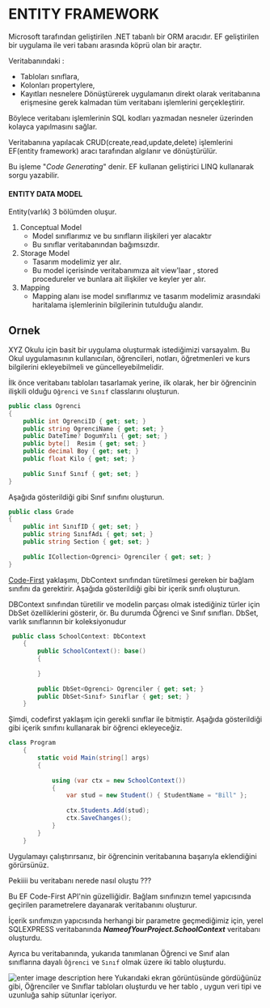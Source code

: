 # ENTITY FRAMEWORK

Microsoft tarafından geliştirilen .NET tabanlı bir ORM aracıdır.
EF geliştirilen bir uygulama ile veri tabanı arasında köprü olan bir araçtır.


Veritabanındaki :

 - Tabloları sınıflara,
 - Kolonları propertylere,
 - Kayıtları nesnelere
 Dönüştürerek uygulamanın direkt olarak veritabanına erişmesine gerek kalmadan tüm veritabanı işlemlerini gerçekleştirir.

Böylece veritabanı işlemlerinin SQL kodları yazmadan nesneler üzerinden kolayca yapılmasını sağlar.

Veritabanına yapılacak CRUD(create,read,update,delete) işlemlerini EF(entity framework) aracı tarafından algılanır ve dönüştürülür.

Bu işleme "*Code Generating*" denir.  EF kullanan geliştirici LINQ kullanarak sorgu yazabilir.

#### ENTITY DATA MODEL
Entity(varlık) 3 bölümden oluşur.

 1.  Conceptual Model 
	   - Model sınıflarımız ve bu sınıfların ilişkileri yer alacaktır 
	   - Bu sınıflar veritabanından bağımsızdır.
2.  Storage Model
	  - Tasarım modelimiz yer alır.
	  - Bu model içerisinde veritabanımıza ait view'laar , stored procedureler ve bunlara ait ilişkiler ve keyler yer alır.
3. Mapping
	  - Mapping alanı ise model sınıflarımız ve tasarım modelimiz arasındaki haritalama işlemlerinin bilgilerinin tutulduğu alandır.

Ornek
-
XYZ Okulu için basit bir uygulama oluşturmak istediğimizi varsayalım. Bu Okul uygulamasının kullanıcıları, öğrencileri, notları, öğretmenleri ve kurs bilgilerini ekleyebilmeli ve güncelleyebilmelidir.

İlk önce veritabanı tabloları tasarlamak yerine,  ilk olarak, her bir öğrencinin ilişkili olduğu  `Oğrenci` ve `Sınıf` classlarını oluşturun.

```csharp
public class Ogrenci
{
    public int OgrenciID { get; set; }
    public string OgrenciName { get; set; }
    public DateTime? DogumYılı { get; set; }
    public byte[]  Resim { get; set; }
    public decimal Boy { get; set; }
    public float Kilo { get; set; }
        
    public Sınıf Sınıf { get; set; }
}
```
Aşağıda gösterildiği gibi Sınıf sınıfını oluşturun.

```csharp
public class Grade
{
    public int SınıfID { get; set; }
    public string SınıfAdı { get; set; }
    public string Section { get; set; }
    
    public ICollection<Ogrenci> Ogrenciler { get; set; }
}
```


[Code-First](http://www.ugurkizmaz.com/YazilimMakale-1858-Entity-Framework-Code-First-Nedir--Ornek-Proje-ile-Inceleyelim.aspx) yaklaşımı, DbContext sınıfından türetilmesi gereken bir bağlam sınıfını da gerektirir. Aşağıda gösterildiği gibi bir içerik sınıfı oluşturun.


DBContext sınıfından türetilir ve modelin parçası olmak istediğiniz türler için DbSet özelliklerini gösterir, ör. Bu durumda Öğrenci ve Sınıf sınıfları. DbSet, varlık sınıflarının bir koleksiyonudur

```csharp
 public class SchoolContext: DbContext 
    {
        public SchoolContext(): base()
        {
            
        }
            
        public DbSet<Ogrenci> Ogrenciler { get; set; }
        public DbSet<Sınıf> Sınıflar { get; set; }
    }
```


Şimdi, codefirst yaklaşım için gerekli sınıflar ile bitmiştir.
Aşağıda gösterildiği gibi içerik sınıfını kullanarak bir öğrenci ekleyeceğiz.


```csharp
class Program
    {
        static void Main(string[] args)
        {
     
            using (var ctx = new SchoolContext())
            {
                var stud = new Student() { StudentName = "Bill" };
        
                ctx.Students.Add(stud);
                ctx.SaveChanges();                
            }
        }
    }
```

Uygulamayı çalıştırırsanız, bir öğrencinin veritabanına başarıyla eklendiğini görürsünüz.

Pekiiii bu veritabanı nerede nasıl oluştu ???

Bu EF Code-First API'nin güzelliğidir. Bağlam sınıfınızın temel yapıcısında geçirilen parametrelere dayanarak veritabanını oluşturur.

İçerik sınıfımızın yapıcısında herhangi bir parametre geçmediğimiz için, yerel SQLEXPRESS veritabanında ***NameofYourProject.SchoolContext*** veritabanı oluşturdu.

Ayrıca bu veritabanında, yukarıda tanımlanan Öğrenci ve Sınıf alan sınıflarına dayalı `Öğrenci` ve `Sınıf` olmak üzere iki tablo oluşturdu.

![enter image description here](http://www.entityframeworktutorial.net/images/codefirst/codefirst-db.PNG)
Yukarıdaki ekran görüntüsünde gördüğünüz gibi, Öğrenciler ve Sınıflar tabloları oluşturdu ve her tablo , uygun veri tipi ve uzunluğa sahip sütunlar içeriyor.
<!--stackedit_data:
eyJoaXN0b3J5IjpbMzQ4MTM5ODcwLC0yMDYyODcxNTg3LDE1Mj
A4MTA3MTAsLTE5NTcyMDQxODIsLTExNDQ4MDAwNDQsLTQ1MzQ1
MDI3MiwxNjU2NDgxMDUxLDE1MzQ2MTQ3MzYsMTI3NjY4MzU1Ni
wtMTgwMTU5NzE0M119
-->
